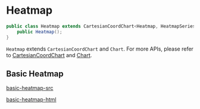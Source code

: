# Heatmap

```java
public class Heatmap extends CartesianCoordChart<Heatmap, HeatmapSeries> {
    public Heatmap();
}
```

`Heatmap` extends `CartesianCoordChart` and `Chart`. For more APIs, please refer to [CartesianCoordChart](cartesian-coord-chart) and [Chart](chart).

## Basic Heatmap

[basic-heatmap-src](_media/heatmap/basic-heatmap-src.md ':include')

[basic-heatmap-html](_media/heatmap/basic-heatmap.html ':include :type=iframe')
